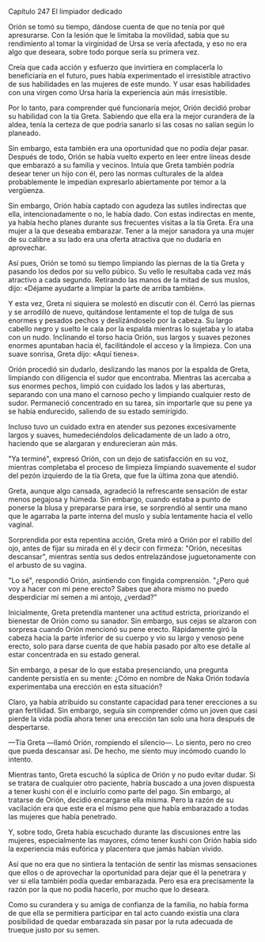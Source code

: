 
Capítulo 247 El limpiador dedicado

Orión se tomó su tiempo, dándose cuenta de que no tenía por qué apresurarse. Con la lesión que le limitaba la movilidad, sabía que su rendimiento al tomar la virginidad de Ursa se vería afectada, y eso no era algo que deseara, sobre todo porque sería su primera vez.

Creía que cada acción y esfuerzo que invirtiera en complacerla lo beneficiaría en el futuro, pues había experimentado el irresistible atractivo de sus habilidades en las mujeres de este mundo. Y usar esas habilidades con una virgen como Ursa haría la experiencia aún más irresistible.

Por lo tanto, para comprender qué funcionaría mejor, Orión decidió probar su habilidad con la tía Greta. Sabiendo que ella era la mejor curandera de la aldea, tenía la certeza de que podría sanarlo si las cosas no salían según lo planeado.

Sin embargo, esta también era una oportunidad que no podía dejar pasar. Después de todo, Orión se había vuelto experto en leer entre líneas desde que embarazó a su familia y vecinos. Intuía que Greta también podría desear tener un hijo con él, pero las normas culturales de la aldea probablemente le impedían expresarlo abiertamente por temor a la vergüenza.

Sin embargo, Orión había captado con agudeza las sutiles indirectas que ella, intencionadamente o no, le había dado. Con estas indirectas en mente, ya había hecho planes durante sus frecuentes visitas a la tía Greta. Era una mujer a la que deseaba embarazar. Tener a la mejor sanadora ya una mujer de su calibre a su lado era una oferta atractiva que no dudaría en aprovechar.

Así pues, Orión se tomó su tiempo limpiando las piernas de la tía Greta y pasando los dedos por su vello púbico. Su vello le resultaba cada vez más atractivo a cada segundo. Retirando las manos de la mitad de sus muslos, dijo: «Déjame ayudarte a limpiar la parte de arriba también».

Y esta vez, Greta ni siquiera se molestó en discutir con él. Cerró las piernas y se arrodilló de nuevo, quitándose lentamente el top de tulga de sus enormes y pesados ​​pechos y deslizándoselo por la cabeza. Su largo cabello negro y suelto le caía por la espalda mientras lo sujetaba y lo ataba con un nudo. Inclinando el torso hacia Orión, sus largos y suaves pezones enormes apuntaban hacia él, facilitándole el acceso y la limpieza. Con una suave sonrisa, Greta dijo: «Aquí tienes».

Orión procedió sin dudarlo, deslizando las manos por la espalda de Greta, limpiando con diligencia el sudor que encontraba. Mientras las acercaba a sus enormes pechos, limpió con cuidado los lados y las aberturas, separando con una mano el carnoso pecho y limpiando cualquier resto de sudor. Permaneció concentrado en su tarea, sin importarle que su pene ya se había endurecido, saliendo de su estado semirígido.

Incluso tuvo un cuidado extra en atender sus pezones excesivamente largos y suaves, humedeciéndolos delicadamente de un lado a otro, haciendo que se alargaran y endurecieran aún más.

"Ya terminé", expresó Orión, con un dejo de satisfacción en su voz, mientras completaba el proceso de limpieza limpiando suavemente el sudor del pezón izquierdo de la tía Greta, que fue la última zona que atendió.

Greta, aunque algo cansada, agradeció la refrescante sensación de estar menos pegajosa y húmeda. Sin embargo, cuando estaba a punto de ponerse la blusa y prepararse para irse, se sorprendió al sentir una mano que le agarraba la parte interna del muslo y subía lentamente hacia el vello vaginal.

Sorprendida por esta repentina acción, Greta miró a Orión por el rabillo del ojo, antes de fijar su mirada en él y decir con firmeza: "Orión, necesitas descansar", mientras sentía sus dedos entrelazándose juguetonamente con el arbusto de su vagina.

"Lo sé", respondió Orión, asintiendo con fingida comprensión. "¿Pero qué voy a hacer con mi pene erecto? Sabes que ahora mismo no puedo desperdiciar mi semen a mi antojo, ¿verdad?"

Inicialmente, Greta pretendía mantener una actitud estricta, priorizando el bienestar de Orión como su sanador. Sin embargo, sus cejas se alzaron con sorpresa cuando Orión mencionó su pene erecto. Rápidamente giró la cabeza hacia la parte inferior de su cuerpo y vio su largo y venoso pene erecto, solo para darse cuenta de que había pasado por alto ese detalle al estar concentrada en su estado general.

Sin embargo, a pesar de lo que estaba presenciando, una pregunta candente persistía en su mente: ¿Cómo en nombre de Naka Orión todavía experimentaba una erección en esta situación?

Claro, ya había atribuido su constante capacidad para tener erecciones a su gran fertilidad. Sin embargo, seguía sin comprender cómo un joven que casi pierde la vida podía ahora tener una erección tan solo una hora después de despertarse.

—Tía Greta —llamó Orión, rompiendo el silencio—. Lo siento, pero no creo que pueda descansar así. De hecho, me siento muy incómodo cuando lo intento.

Mientras tanto, Greta escuchó la súplica de Orión y no pudo evitar dudar. Si se tratara de cualquier otro paciente, habría buscado a una joven dispuesta a tener kushi con él e incluirlo como parte del pago. Sin embargo, al tratarse de Orión, decidió encargarse ella misma. Pero la razón de su vacilación era que este era el mismo pene que había embarazado a todas las mujeres que había penetrado.

Y, sobre todo, Greta había escuchado durante las discusiones entre las mujeres, especialmente las mayores, cómo tener kushi con Orión había sido la experiencia más eufórica y placentera que jamás habían vivido.

Así que no era que no sintiera la tentación de sentir las mismas sensaciones que ellos o de aprovechar la oportunidad para dejar que él la penetrara y ver si ella también podía quedar embarazada. Pero esa era precisamente la razón por la que no podía hacerlo, por mucho que lo deseara.

Como su curandera y su amiga de confianza de la familia, no había forma de que ella se permitiera participar en tal acto cuando existía una clara posibilidad de quedar embarazada sin pasar por la ruta adecuada de trueque justo por su semen.
